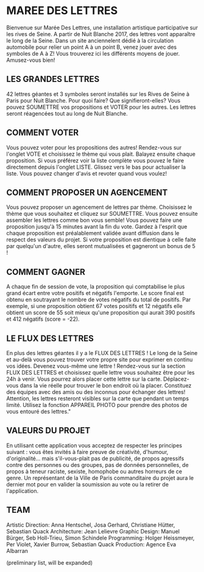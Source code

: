 # MAREE DES LETTRES

Bienvenue sur Marée Des Lettres, une installation artistique participative sur les rives de Seine. A partir de Nuit Blanche 2017, des lettres vont apparaître le long de la Seine. Dans un site anciennelent dédié à la circulation automobile pour relier un point A à un point B, venez jouer avec des symboles de A à Z! Vous trouverez ici les différents moyens de jouer. Amusez-vous bien!

## LES GRANDES LETTRES

42 lettres géantes et 3 symboles seront installés sur les Rives de Seine à Paris pour Nuit Blanche. Pour quoi faire? Que signifieront-elles? Vous pouvez SOUMETTRE vos propositions et VOTER pour les autres. Les lettres seront réagencées tout au long de Nuit Blanche.

## COMMENT VOTER

Vous pouvez voter pour les propositions des autres! Rendez-vous sur l'onglet VOTE et choisissez le thème qui vous plait. Balayez ensuite chaque proposition. Si vous préférez voir la liste complète vous pouvez le faire directement depuis l'onglet LISTE. Glissez vers le bas pour actualiser la liste. Vous pouvez changer d'avis et revoter quand vous voulez!

## COMMENT PROPOSER UN AGENCEMENT

Vous pouvez proposer un agencement de lettres par thème. Choisissez le thème que vous souhaitez et cliquez sur SOUMETTRE. Vous pouvez ensuite assembler les lettres comme bon vous semble! Vous pouvez faire une proposition jusqu'à 15 minutes avant la fin du vote. Gardez à l'esprit que chaque proposition est préalablement validée avant diffusion dans le respect des valeurs du projet. Si votre proposition est dientique à celle faite par quelqu'un d'autre, elles seront mutualisées et gagneront un bonus de 5 !

## COMMENT GAGNER

A chaque fin de session de vote, la proposition qui comptabilise le plus grand écart entre votre positifs et négatifs l'emporte. Le score final est obtenu en soutrayant le nombre de votes négatifs du total de positifs. Par exemple, si une proposition obtient 67 votes positifs et 12 négatifs elle obtient un score de 55 soit mieux qu'une proposition qui aurait 390 positifs et 412 négatifs (score = -22).

## LE FLUX DES LETTRES

En plus des lettres géantes il y a le FLUX DES LETTRES ! Le long de la Seine et au-delà vous pouvez trouver votre propre site pour exprimer en continu vos idées. Devenez vous-même une lettre ! Rendez-vous sur la section FLUX DES LETTRES et choisissez quelle lettre vous souhaitez être pour les 24h à venir. Vous pourrez alors placer cette lettre sur la carte. Déplacez-vous dans la vie réelle pour trouver le bon endroit où la placer. Constituez des équipes avec des amis ou des inconnus pour échanger des lettres! Attention, les lettres resteront visibles sur la carte que pendant un temps limité. Utilisez la fonction APPAREIL PHOTO pour prendre des photos de vous entouré des lettres."

## VALEURS DU PROJET

En utilisant cette application vous acceptez de respecter les principes suivant : vous êtes invités à faire preuve de créativité, d'humour, d'originalité... mais s'il-vous-plait pas de publicité, de propos agressifs contre des personnes ou des groupes, pas de données personnelles, de propos à teneur raciste, sexiste, homophobe ou autres horreurs de ce genre. Un représentant de la Ville de Paris commanditaire du projet aura le dernier mot pour en valider la soumission au vote ou la retirer de l'application.

## TEAM

Artistic Direction: Anna Hentschel, Josa Gerhard, Christiane Hütter, Sebastian Quack
Architecture: Jean Lelievre
Graphic Design: Manuel Bürger, Seb Holl-Trieu, Simon Schindele
Programming: Holger Heissmeyer, Per Violet, Xavier Burrow, Sebastian Quack
Production: Agence Eva Albarran

(preliminary list, will be expanded)
